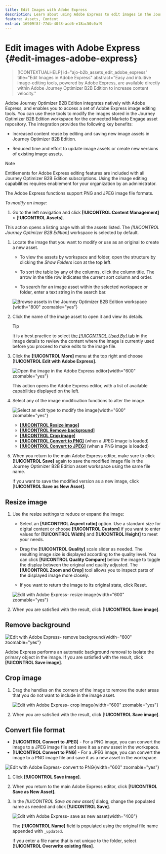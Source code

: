 ```yaml
---
title: Edit Images with Adobe Express
description: Learn about using Adobe Express to edit images in the Journey Optimizer B2B Edition workspace.
feature: Assets, Content
exl-id: 16909f8f-77db-40f8-acd6-e18ac50c0af9
---
```

# Edit images with Adobe Express {#edit-images-adobe-express}

>[!CONTEXTUALHELP]
>id="ajo-b2b_assets_edit_adobe_express"
>title="Edit Images in Adobe Express"
>abstract="Easy and intuitive image-editing tools, powered by Adobe Express, are available directly within Adobe Journey Optimizer B2B Edition to increase content velocity."

Adobe Journey Optimizer B2B Edition integrates natively with Adobe Express, and enables you to access a set of Adobe Express image editing tools. You can use these tools to modify the images stored in the Journey Optimizer B2B Edition workspace for the connected Marketo Engage asset repository. The integration provides the following key benefits:

* Increased content reuse by editing and saving new image assets in Journey Optimizer B2B Edition.

* Reduced time and effort to update image assets or create new versions of existing image assets.

>[!NOTE]
>
>Entitlements for Adobe Express editing features are included with all Journey Optimizer B2B Edition subscriptions. Using the image editing capabilities requires enablement for your organization by an administrator.

The Adobe Express functions support PNG and JPEG image file formats.

_To modify an image:_

1. Go to the left navigation and click **[!UICONTROL Content Management]** > **[!UICONTROL Assets]**.

  This action opens a listing page with all the assets listed. The _[!UICONTROL Journey Optimizer B2B Edition]_ workspace is selected by default.

1. Locate the image that you want to modify or use as an original to create a new asset.

   * To view the assets by workspace and folder, open the structure by clicking the _Show Folders_ icon at the top left.

   * To sort the table by any of the columns, click the column title. The arrow in the title row indicates the current sort column and order.

   * To search for an image asset within the selected workspace or folder, enter a text string in the search bar.

   ![Browse assets in the Journey Optimizer B2B Edition workspace](./assets/assets-native-workspace-filtered.png){width="800" zoomable="yes"}

1. Click the name of the image asset to open it and view its details.

   >[!TIP]
   >
   >It is a best practice to select [the _[!UICONTROL Used By]_ tab](./marketo-engage-design-studio.md#view-asset-used-by-references) in the image details to review the content where the image is currently used before you proceed to make edits to the image file.

1. Click the **[!UICONTROL More]** menu at the top right and choose **[!UICONTROL Edit with Adobe Express]**.

    ![Open the image in the Adobe Express editor](./assets/assets-edit-adobe-express.png){width="600" zoomable="yes"}

    This action opens the Adobe Express editor, with a list of available capabilities displayed on the left.

1. Select any of the image modification functions to alter the image.

    ![Select an edit type to modify the image](./assets/assets-edit-adobe-express-left-menu.png){width="600" zoomable="yes"}    

    * [**[!UICONTROL Resize image]**](#resize-image)
    * [**[!UICONTROL Remove background]**](#remove-background)
    * [**[!UICONTROL Crop image]**](#crop-image)
    * [**[!UICONTROL Convert to PNG]**](#convert-file-format) (when a JPEG image is loaded)
    * [**[!UICONTROL Convert to JPEG]**](#convert-file-format) (when a PNG image is loaded)

1. When you return to the main Adobe Express editor, make sure to click **[!UICONTROL Save]** again to save the modified image file in the Journey Optimizer B2B Edition asset workspace using the same file name.

   If you want to save the modified version as a new image, click **[!UICONTROL Save as New Asset]**.

## Resize image

1. Use the resize settings to reduce or expand the image:

   * Select an **[!UICONTROL Aspect ratio]** option. Use a standard size for digital content or choose **[!UICONTROL Custom]** if you want to enter values for **[!UICONTROL Width]** and **[!UICONTROL Height]** to meet your needs.

   * Drag the **[!UICONTROL Quality]** scale slider as needed. The resulting image size is displayed according to the quality level. You can click **[!UICONTROL Quality Compare]** below the image to toggle the display between the original and quality adjusted. The **[!UICONTROL Zoom and Crop]** tool allows you to inspect parts of the displayed image more closely.

   * If you want to return the image to its original state, click Reset.

   ![Edit with Adobe Express- resize image](./assets/assets-edit-adobe-express-resize-image.png){width="600" zoomable="yes"}

1. When you are satisfied with the result, click **[!UICONTROL Save image]**.

## Remove background

![Edit with Adobe Express- remove background](./assets/assets-edit-adobe-express-remove-background.png){width="600" zoomable="yes"}

Adobe Express performs an automatic background removal to isolate the primary object in the image. If you are satisfied with the result, click **[!UICONTROL Save image]**.

## Crop image

1. Drag the handles on the corners of the image to remove the outer areas that you do not want to include in the image asset.

   ![Edit with Adobe Express- crop image](./assets/assets-edit-adobe-express-crop-image.png){width="600" zoomable="yes"}

1. When you are satisfied with the result, click **[!UICONTROL Save image]**.

## Convert file format

* **[!UICONTROL Convert to JPEG]** - For a PNG image, you can convert the image to a JPEG image file and save it as a new asset in the workspace. 
* **[!UICONTROL Convert to PNG]** - For a JPEG image, you can convert the image to a PNG image file and save it as a new asset in the workspace. 

![Edit with Adobe Express- convert to PNG](./assets/assets-edit-adobe-express-convert-to-png.png){width="600" zoomable="yes"}   

1. Click **[!UICONTROL Save image]**.

1. When you return to the main Adobe Express editor, click **[!UICONTROL Save as New Asset]**.

1. In the _[!UICONTROL Save as new asset]_ dialog, change the populated name as needed and click **[!UICONTROL Save]**.

   ![Edit with Adobe Express- save as new asset](./assets/assets-edit-adobe-express-save-as-new-asset.png){width="400"}   

   The **[!UICONTROL Name]** field is populated using the original file name appended with `_updated`.
   
   If you enter a file name that is not unique to the folder, select **[!UICONTROL Overwrite existing files]**.
